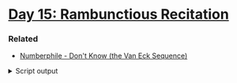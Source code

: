 # [Day 15: Rambunctious Recitation](https://adventofcode.com/2020/day/15)

### Related

* [Numberphile - Don't Know (the Van Eck Sequence)](https://www.youtube.com/watch?v=etMJxB-igrc)

<details><summary>Script output</summary>

```
❯ python .\python\
AoC 2020: day 15 - Rambunctious Recitation
Python 3.8.5

Test cases
1.1 pass
1.2 pass
1.3 pass
1.4 pass
1.5 pass
1.6 pass
2.1 pass

Answers
Part 1: 206
Part 2: 955
```

</details>
